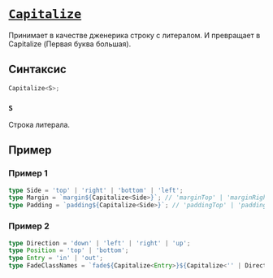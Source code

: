 # [`Capitalize`](../index.md)

Принимает в качестве дженерика строку с литералом. И превращает в Capitalize (Первая буква большая).

## Синтаксис

```ts
Capitalize<S>;
```

### `S`

Строка литерала.

## Пример

### Пример 1

```ts
type Side = 'top' | 'right' | 'bottom' | 'left';
type Margin = `margin${Capitalize<Side>}`; // 'marginTop' | 'marginRight' | 'marginBottom' | 'marginLeft'
type Padding = `padding${Capitalize<Side>}`; // 'paddingTop' | 'paddingRight' | 'paddingBottom' | 'paddingLeft'
```

### Пример 2

```ts
type Direction = 'down' | 'left' | 'right' | 'up';
type Position = 'top' | 'bottom';
type Entry = 'in' | 'out';
type FadeClassNames = `fade${Capitalize<Entry>}${Capitalize<'' | Direction | Position>}`;
```
